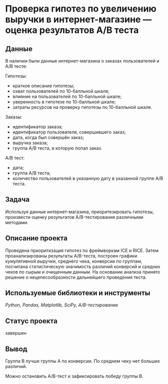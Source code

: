 # Проверка гипотез по увеличению выручки в интернет-магазине — оценка результатов A/B теста

## Данные
В наличии были данные интернет-магазина о заказах пользователей и A/B тесте:

Гипотезы:
* краткое описание гипотезы;
* охват пользователей по 10-балльной шкале;
* влияние на пользователей по 10-балльной шкале;
* уверенность в гипотезе по 10-балльной шкале;
* затраты ресурсов на проверку гипотезы по 10-балльной шкале. 

Заказы:
* идентификатор заказа;
* идентификатор пользователя, совершившего заказ;
* дата, когда был совершён заказ;
* выручка заказа;
* группа A/B теста, в которую попал заказ.

A/B тест:
* дата;
* группа A/B теста;
* количество пользователей в указанную дату в указанной группе A/B теста.

## Задача
Используя данные интернет-магазина, приоритезировать гипотезы, произвести оценку результатов A/B-тестирования различными методами.

## Описание проекта
Проведена приоритизация гипотез по фреймворкам ICE и RICE. Затем проанализированы результаты A/B-теста, построен графики кумулятивной выручки, среднего чека,
конверсии по группам, посчитана статистическую значимость различий конверсий и средних чеков по сырым и очищенным данным. На основании анализа принято решение о нецелесообразности дальнейшего проведения теста.

## Используемые библиотеки и инструменты
*Python, Pandas, Matplotlib, SciPy, A/B-тестирование*

## Статус проекта
завершен

## Вывод
Группа B лучше группы А по конверсии. По среднем чеку нет больших различий.

Можно остановить A/B-тест и зафиксировать победу группы В.
